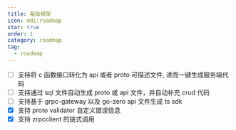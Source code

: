 ```yaml
---
title: 基础框架
icon: mdi:roadmap
star: true
order: 1
category: roadmap
tag:
  - roadmap
---
```



- [ ] 支持将 c 函数接口转化为 api 或者 proto 可描述文件, 进而一键生成服务端代码
- [ ] 支持通过 sql 文件自动生成 proto 或 api 文件，并自动补充 crud 代码
- [ ] 支持基于 grpc-gateway 以及 go-zero api 文件生成 ts sdk
- [x] 支持 proto validator 自定义错误信息
- [x] 支持 zrpcclient 的链式调用

